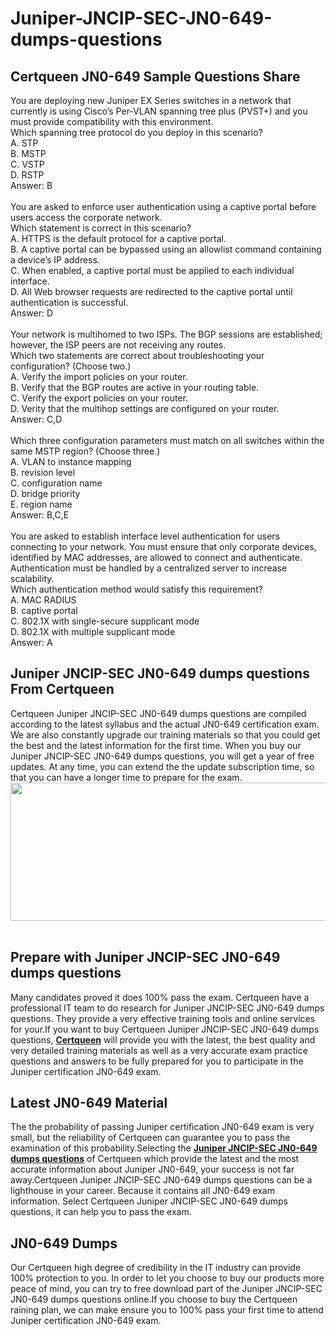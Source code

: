 # Juniper-JNCIP-SEC-JN0-649-dumps-questions
<h2>
	Certqueen JN0-649 Sample Questions Share
</h2>
You are deploying new Juniper EX Series switches in a network that currently is using Cisco’s Per-VLAN spanning tree plus (PVST+) and you must provide compatibility with this environment. <br />
Which spanning tree protocol do you deploy in this scenario? <br />
A. STP <br />
B. MSTP <br />
C. VSTP <br />
D. RSTP <br />
Answer: B<br />
<br />
You are asked to enforce user authentication using a captive portal before users access the corporate network. <br />
Which statement is correct in this scenario? <br />
A. HTTPS is the default protocol for a captive portal. <br />
B. A captive portal can be bypassed using an allowlist command containing a device’s IP address. <br />
C. When enabled, a captive portal must be applied to each individual interface. <br />
D. All Web browser requests are redirected to the captive portal until authentication is successful. <br />
Answer: D<br />
<br />
Your network is multihomed to two ISPs. The BGP sessions are established; however, the ISP peers are not receiving any routes. <br />
Which two statements are correct about troubleshooting your configuration? (Choose two.) <br />
A. Verify the import policies on your router. <br />
B. Verify that the BGP routes are active in your routing table. <br />
C. Verify the export policies on your router. <br />
D. Verity that the multihop settings are configured on your router. <br />
Answer: C,D<br />
<br />
Which three configuration parameters must match on all switches within the same MSTP region? (Choose three.) <br />
A. VLAN to instance mapping <br />
B. revision level <br />
C. configuration name <br />
D. bridge priority <br />
E. region name <br />
Answer: B,C,E<br />
<br />
You are asked to establish interface level authentication for users connecting to your network. You must ensure that only corporate devices, identified by MAC addresses, are allowed to connect and authenticate. Authentication must be handled by a centralized server to increase scalability. <br />
Which authentication method would satisfy this requirement? <br />
A. MAC RADIUS <br />
B. captive portal <br />
C. 802.1X with single-secure supplicant mode <br />
D. 802.1X with multiple supplicant mode <br />
Answer: A<br />
<h2>
	Juniper JNCIP-SEC JN0-649 dumps questions From Certqueen
</h2>
Certqueen Juniper JNCIP-SEC JN0-649 dumps questions are compiled according to the latest syllabus and the actual JN0-649 certification exam. We are also constantly upgrade our training materials so that you could get the best and the latest information for the first time. When you buy our Juniper JNCIP-SEC JN0-649 dumps questions, you will get a year of free updates. At any time, you can extend the the update subscription time, so that you can have a longer time to prepare for the exam.<br />
<div style="text-align:center;">
	<a href="https://www.certqueen.com/promotion.asp" target="_blank"><img src="https://www.certqueen.com/T/CQ-COM/images/uploads/20221215100246_3066.jpg" width="600" height="221" alt="" /></a><br />
</div>
<br />
<h2>
	Prepare with Juniper JNCIP-SEC JN0-649 dumps questions
</h2>
Many candidates proved it does 100% pass the exam. Certqueen have a professional IT team to do research for Juniper JNCIP-SEC JN0-649 dumps questions. They provide a very effective training tools and online services for your.If you want to buy Certqueen Juniper JNCIP-SEC JN0-649 dumps questions, <a href="http://www.certqueen.com/" target="_blank"><strong>Certqueen</strong></a> will provide you with the latest, the best quality and very detailed training materials as well as a very accurate exam practice questions and answers to be fully prepared for you to participate in the Juniper certification JN0-649 exam.<br />
<h2>
	Latest  JN0-649 Material
</h2>
The the probability of passing Juniper certification JN0-649 exam is very small, but the reliability of Certqueen can guarantee you to pass the examination of this probability.Selecting the <a href="https://www.certqueen.com/JN0-649.html" target="_blank"><strong>Juniper JNCIP-SEC JN0-649 dumps questions</strong></a> of Certqueen which provide the latest and the most accurate information about Juniper JN0-649, your success is not far away.Certqueen Juniper JNCIP-SEC JN0-649 dumps questions can be a lighthouse in your career. Because it contains all JN0-649 exam information. Select Certqueen Juniper JNCIP-SEC JN0-649 dumps questions, it can help you to pass the exam.<br />
<h2>
	JN0-649 Dumps
</h2>
Our Certqueen high degree of credibility in the IT industry can provide 100% protection to you. In order to let you choose to buy our products more peace of mind, you can try to free download part of the Juniper JNCIP-SEC JN0-649 dumps questions online.If you choose to buy the Certqueen raining plan, we can make ensure you to 100% pass your first time to attend Juniper certification JN0-649 exam.
